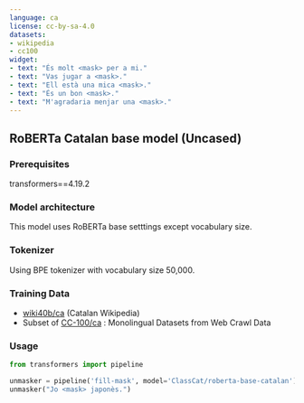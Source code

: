 ```yaml
---
language: ca
license: cc-by-sa-4.0
datasets:
- wikipedia
- cc100
widget:
- text: "És molt <mask> per a mi."
- text: "Vas jugar a <mask>."
- text: "Ell està una mica <mask>."
- text: "És un bon <mask>."
- text: "M'agradaria menjar una <mask>."
---
```


## RoBERTa Catalan base model (Uncased)

### Prerequisites

transformers==4.19.2

### Model architecture

This model uses RoBERTa base setttings except vocabulary size.

### Tokenizer

Using BPE tokenizer with vocabulary size 50,000.

### Training Data 

* [wiki40b/ca](https://www.tensorflow.org/datasets/catalog/wiki40b#wiki40bca) (Catalan Wikipedia)
* Subset of [CC-100/ca](https://data.statmt.org/cc-100/) : Monolingual Datasets from Web Crawl Data

### Usage

```python
from transformers import pipeline

unmasker = pipeline('fill-mask', model='ClassCat/roberta-base-catalan')
unmasker("Jo <mask> japonès.")
```